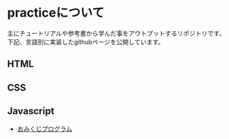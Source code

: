 # practiceについて

主にチュートリアルや参考書から学んだ事をアウトプットするリポジトリです。  
下記、言語別に実装したgithubページを公開しています。

## HTML

## CSS

## Javascript
- [おみくじプログラム](https://takashitanaka.github.io/practice/js-practice/omikuji/omikuji.html)
